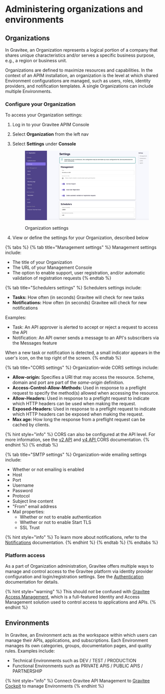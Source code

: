 # Administering organizations and environments

## Organizations

In Gravitee, an Organization represents a logical portion of a company that shares unique characteristics and/or serves a specific business purpose, e.g., a region or business unit.&#x20;

Organizations are defined to maximize resources and capabilities. In the context of an APIM installation, an organization is the level at which shared Environment configurations are managed, such as users, roles, identity providers, and notification templates. A single Organizations can include multiple Environments.

### Configure your Organization

To access your Organization settings:&#x20;

1. Log in to your Gravitee APIM Console
2. Select **Organization** from the left nav
3.  Select **Settings** under **Console**&#x20;

    <figure><img src="../../.gitbook/assets/organization settings.png" alt=""><figcaption><p>Organization settings</p></figcaption></figure>
4. View or define the settings for your Organization, described below

{% tabs %}
{% tab title="Management settings" %}
Management settings include:

* The title of your Organization
* The URL of your Management Console
* The option to enable support, user registration, and/or automatic validation of registration requests
{% endtab %}

{% tab title="Schedulers settings" %}
Schedulers settings include:

* **Tasks:** How often (in seconds) Gravitee will check for new tasks
* **Notifications:** How often (in seconds) Gravitee will check for new notifications

Examples:

* Task: An API approver is alerted to accept or reject a request to access the API
* Notification: An API owner sends a message to an API's subscribers via the Messages feature

When a new task or notification is detected, a small indicator appears in the user's icon, on the top right of the screen.
{% endtab %}

{% tab title="CORS settings" %}
Organization-wide CORS settings include:

* **Allow-origin:** Specifies a URI that may access the resource. Scheme, domain and port are part of the _same-origin_ definition.
* **Access-Control-Allow-Methods:** Used in response to a preflight request to specify the method(s) allowed when accessing the resource.
* **Allow-Headers:** Used in response to a preflight request to indicate which HTTP headers can be used when making the request.
* **Exposed-Headers:** Used in response to a preflight request to indicate which HTTP headers can be exposed when making the request.
* **Max age:** How long the response from a preflight request can be cached by clients.

{% hint style="info" %}
CORS can also be configured at the API level. For more information, see the [v2 API](../managing-your-apis-with-gravitee-api-management/configuring-apis-with-the-gravitee-api-management/v2-api-configuration/general-proxy-settings.md#configure-cors) and [v4 API ](../managing-your-apis-with-gravitee-api-management/configuring-apis-with-the-gravitee-api-management/v4-api-configuration/entrypoints/cors.md)CORS documentation.
{% endhint %}
{% endtab %}

{% tab title="SMTP settings" %}
Organization-wide emailing settings include:

* Whether or not emailing is enabled
* Host
* Port
* Username
* Password
* Protocol
* Subject line content
* "From" email address
* Mail properties:
  * Whether or not to enable authentication
  * Whether or not to enable Start TLS
  * SSL Trust

{% hint style="info" %}
To learn more about notifications, refer to the [Notifications](../using-the-gravitee-api-management-components/apim-console/notifications.md) documentation.
{% endhint %}
{% endtab %}
{% endtabs %}

### Platform access

As a part of Organization administration, Gravitee offers multiple ways to manage and control access to the Gravitee platform via identity provider configuration and login/registration settings. See the [Authentication](../../configuration/authentication/) documentation for details.

{% hint style="warning" %}
This should _not_ be confused with [Gravitee Access Management](https://documentation.gravitee.io/am), which is a full-featured Identity and Access Management solution used to control access to applications and APIs.
{% endhint %}

## Environments

In Gravitee, an Environment acts as the workspace within which users can manage their APIs, applications, and subscriptions. Each Environment manages its own categories, groups, documentation pages, and quality rules. Examples include:

* Technical Environments such as DEV / TEST / PRODUCTION
* Functional Environments such as PRIVATE APIS / PUBLIC APIS / PARTNERSHIP

{% hint style="info" %}
Connect Gravitee API Management to [Gravitee Cockpit](https://documentation.gravitee.io/gravitee-cloud) to manage Environments
{% endhint %}
